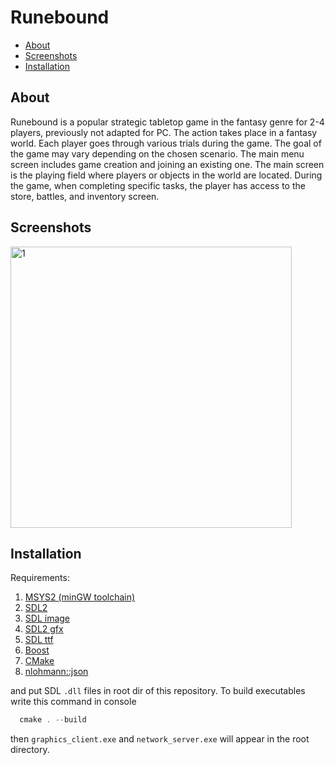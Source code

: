 # Runebound

* [About](#About)
* [Screenshots](#Screenshots)
* [Installation](#Installation)

## About
Runebound is a popular strategic tabletop game in the fantasy genre for 2-4 players, previously not adapted for PC. The action takes place in a fantasy world. Each player goes through various trials during the game. The goal of the game may vary depending on the chosen scenario. The main menu screen includes game creation and joining an existing one. The main screen is the playing field where players or objects in the world are located. During the game, when completing specific tasks, the player has access to the store, battles, and inventory screen.

## Screenshots
<img src="https://github.com/Tematikys/Runebound/tree/icons/screenshots/1.png" alt="1" title="1" width="450"/>

## Installation
Requirements:
1. [MSYS2 (minGW toolchain)](https://www.msys2.org/)
2. [SDL2](https://github.com/libsdl-org/SDL/releases/tag/release-2.26.4)
3. [SDL image](https://github.com/libsdl-org/SDL_image/releases)
4. [SDL2 gfx](https://sourceforge.net/projects/sdl2gfx/)
5. [SDL ttf](https://github.com/libsdl-org/SDL_ttf/releases/tag/release-2.20.2)
6. [Boost](https://packages.msys2.org/package/mingw-w64-x86_64-boost)
7. [CMake](https://cmake.org/download/)
8. [nlohmann::json](https://github.com/nlohmann/json)
   
and put SDL `.dll` files in root dir of this repository.
To build executables write this command in console
```powershell
  cmake . --build
```
then `graphics_client.exe` and `network_server.exe` will appear in the root directory. 
